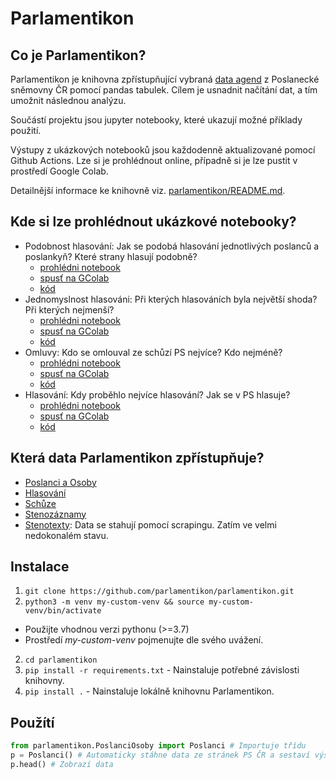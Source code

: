 Parlamentikon
==============================

Co je Parlamentikon?
--------------------
Parlamentikon je knihovna zpřístupňující  vybraná [data agend](https://www.psp.cz/sqw/hp.sqw?k=1300) z Poslanecké sněmovny ČR pomocí pandas tabulek. Cílem je usnadnit načítání dat, a tím umožnit následnou analýzu.

Součástí projektu jsou jupyter notebooky, které ukazují možné příklady použití.

Výstupy z ukázkových notebooků jsou každodenně aktualizované pomocí Github Actions. Lze si je prohlédnout online, případně si je lze pustit v prostředí Google Colab.

Detailnější informace ke knihovně viz. [parlamentikon/README.md](parlamentikon/README.md).


Kde si lze prohlédnout ukázkové notebooky?
-------------------------------------------
* Podobnost hlasování: Jak se podobá hlasování jednotlivých poslanců a poslankyň? Které strany hlasují podobně?
  - [prohlédni notebook](https://parlamentikon.github.io/parlamentikon/Podobnost_hlasovani.html)
  - <a href="https://colab.research.google.com/github/parlamentikon/parlamentikon/blob/main/notebooks/Podobnost_hlasovani.ipynb" target="_blank" rel="noopener noreferrer">spusť na GColab</a>
  - [kód](notebooks/Podobnost_hlasovani.ipynb)
* Jednomyslnost hlasováni: Při kterých hlasováních byla největší shoda? Při kterých nejmenší?
  - [prohlédni notebook](https://parlamentikon.github.io/parlamentikon/Jednomyslnost_hlasovani.html)
  - <a href="https://colab.research.google.com/github/parlamentikon/parlamentikon/blob/main/notebooks/Jednomyslnost_hlasovani.ipynb" target="_blank" rel="noopener noreferrer">spusť na GColab</a>
  - [kód](notebooks/Jednomyslnost_hlasovani.ipynb)
* Omluvy: Kdo se omlouval ze schůzí PS nejvíce? Kdo nejméně?
  - [prohlédni notebook](https://parlamentikon.github.io/parlamentikon/Omluvy.html)
  - <a href="https://colab.research.google.com/github/parlamentikon/parlamentikon/blob/main/notebooks/Omluvy.ipynb" target="_blank" rel="noopener noreferrer">spusť na GColab</a>
  - [kód](notebooks/Omluvy.ipynb)
* Hlasování: Kdy proběhlo nejvíce hlasování? Jak se v PS hlasuje?
  - [prohlédni notebook](https://parlamentikon.github.io/parlamentikon/Hlasovani.html)
  - <a href="https://colab.research.google.com/github/parlamentikon/parlamentikon/blob/main/notebooks/Hlasovani.ipynb" target="_blank" rel="noopener noreferrer">spusť na GColab</a>
  - [kód](notebooks/Hlasovani.ipynb)




Která data Parlamentikon zpřístupňuje?
--------------------------------------
* [Poslanci a Osoby](https://www.psp.cz/sqw/hp.sqw?k=1301)
* [Hlasování](https://www.psp.cz/sqw/hp.sqw?k=1302)
* [Schůze](https://www.psp.cz/sqw/hp.sqw?k=1308)
* [Stenozáznamy](https://www.psp.cz/sqw/hp.sqw?k=1310)
* [Stenotexty](https://www.psp.cz/eknih/2017ps/stenprot/index.htm): Data se stahují pomocí scrapingu. Zatím ve velmi nedokonalém stavu.


Instalace
----------

1. `git clone https://github.com/parlamentikon/parlamentikon.git`
3. `python3 -m venv my-custom-venv && source my-custom-venv/bin/activate`
 - Použijte vhodnou verzi pythonu (>=3.7)
 - Prostředí <i>my-custom-venv</i> pojmenujte dle svého uvážení.
2. `cd parlamentikon`
4. `pip install -r requirements.txt` - Nainstaluje potřebné závislosti knihovny.
4. `pip install .` - Nainstaluje lokálně knihovnu Parlamentikon.


Použítí
--------
```python
from parlamentikon.PoslanciOsoby import Poslanci # Importuje třídu
p = Poslanci() # Automaticky stáhne data ze stránek PS ČR a sestaví výslednou pandas tabulku
p.head() # Zobrazí data
```
